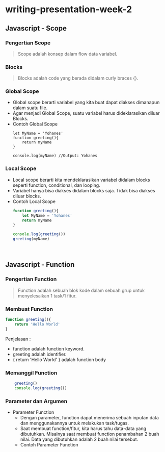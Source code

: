 # writing-presentation-week-2

## Javascript - Scope<br>
### Pengertian Scope
> Scope adalah konsep dalam flow data variabel.
### Blocks
> Blocks adalah code yang berada didalam curly braces {}.
### Global Scope
- Global scope berarti variabel yang kita buat dapat diakses dimanapun dalam suatu file.
- Agar menjadi Global Scope, suatu variabel harus dideklarasikan diluar Blocks.
- Contoh Global Scope
  ```Javacript
  let MyName = 'Yohanes'
  function greeting(){
      return myName
  }
  
  console.log(myName) //Output: Yohanes
  ```
### Local Scope
- Local scope berarti kita mendeklarasikan variabel didalam blocks seperti function, conditional, dan looping.
- Variabel hanya bisa diakses didalam blocks saja. Tidak bisa diakses diluar blocks.
- Contoh Local Scope
  ```Javascript
  function greeting(){
      let MyName = 'Yohanes'
      return myName
  }
  
  console.log(greeting())
  greeting(myName)
  ```
  <br>
## Javascript - Function<br>
### Pengertian Function
> Function adalah sebuah blok kode dalam sebuah grup untuk menyelesaikan 1 task/1 fitur.
### Membuat Function
```Javascript
function greeting(){
    return 'Hello World'
}
```
Penjelasan :
- function adalah function keyword.
- greeting adalah identifier.
- { return 'Hello World' } adalah function body
### Memanggil Function
```Javascript
    greeting()
    console.log(greeting())
```
### Parameter dan Argumen
- Parameter Function
  - Dengan parameter, function dapat menerima sebuah inputan data dan menggunakannya untuk melakukan task/tugas.
  - Saat membuat function/fitur, kita harus tahu data-data yang dibutuhkan. Misalnya saat membuat function penambahan 2 buah nilai. Data yang dibutuhkan adalah 2 buah nilai tersebut.
  - Contoh Parameter Function
